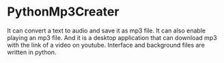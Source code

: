 # PythonMp3Creater
It can convert a text to audio and save it as mp3 file. It can also enable playing an mp3 file. And it is a desktop application that can download mp3 with the link of a video on youtube. Interface and background files are written in python.
